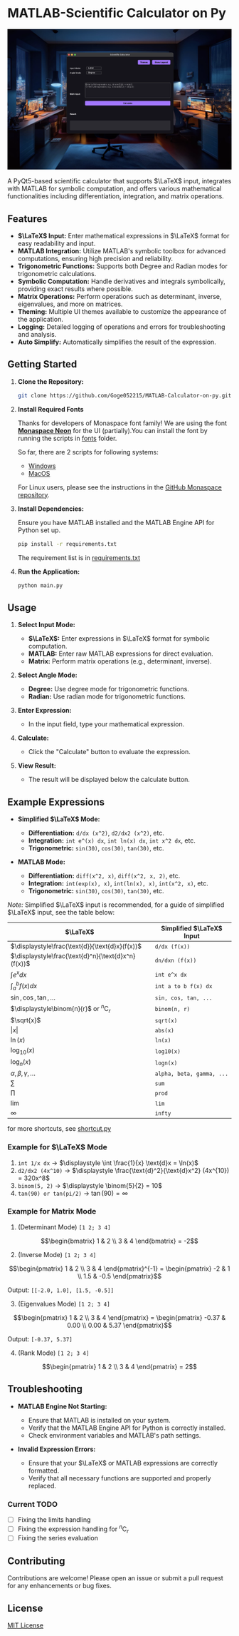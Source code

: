 # MATLAB-Scientific Calculator on Py

![legend img](imgs/legend_img.png)

A PyQt5-based scientific calculator that supports $\LaTeX$ input, integrates with MATLAB for symbolic computation, and offers various mathematical functionalities including differentiation, integration, and matrix operations.

## Features

- **$\LaTeX$ Input:** Enter mathematical expressions in $\LaTeX$ format for easy readability and input.
- **MATLAB Integration:** Utilize MATLAB's symbolic toolbox for advanced computations, ensuring high precision and reliability.
- **Trigonometric Functions:** Supports both Degree and Radian modes for trigonometric calculations.
- **Symbolic Computation:** Handle derivatives and integrals symbolically, providing exact results where possible.
- **Matrix Operations:** Perform operations such as determinant, inverse, eigenvalues, and more on matrices.
- **Theming:** Multiple UI themes available to customize the appearance of the application.
- **Logging:** Detailed logging of operations and errors for troubleshooting and analysis.
- **Auto Simplify:** Automatically simplifies the result of the expression.

## Getting Started

1. **Clone the Repository:**

   ```bash
   git clone https://github.com/Goge052215/MATLAB-Calculator-on-py.git
   ```

2. **Install Required Fonts**

   Thanks for developers of Monaspace font family! We are using the font [**Monaspace Neon**](https://monaspace.githubnext.com/) for the UI (partially).You can install the font by running the scripts in [fonts](fonts) folder.

   So far, there are 2 scripts for following systems:
   - [Windows](fonts/fonts_download.ps1)
   - [MacOS](fonts/fonts_download.bash)

   For Linux users, please see the instructions in the [GitHub Monaspace repository](https://github.com/githubnext/monaspace?tab=readme-ov-file).

3. **Install Dependencies:**

   Ensure you have MATLAB installed and the MATLAB Engine API for Python set up.

   ```bash
   pip install -r requirements.txt
   ```

   The requirement list is in [requirements.txt](requirements.txt)

4. **Run the Application:**

   ```bash
   python main.py
   ```

## Usage

1. **Select Input Mode:**
   - **$\LaTeX$:** Enter expressions in $\LaTeX$ format for symbolic computation.
   - **MATLAB:** Enter raw MATLAB expressions for direct evaluation.
   - **Matrix:** Perform matrix operations (e.g., determinant, inverse).

2. **Select Angle Mode:**
   - **Degree:** Use degree mode for trigonometric functions.
   - **Radian:** Use radian mode for trigonometric functions.

3. **Enter Expression:**
   - In the input field, type your mathematical expression.

4. **Calculate:**
   - Click the "Calculate" button to evaluate the expression.

5. **View Result:**
   - The result will be displayed below the calculate button.

## Example Expressions

- **Simplified $\LaTeX$ Mode:**
  - **Differentiation:** `d/dx (x^2)`, `d2/dx2 (x^2)`, etc.
  - **Integration:** `int e^(x) dx`, `int ln(x) dx`, `int x^2 dx`, etc.
  - **Trigonometric:** `sin(30)`, `cos(30)`, `tan(30)`, etc.

- **MATLAB Mode:**
  - **Differentiation:** `diff(x^2, x)`, `diff(x^2, x, 2)`, etc.
  - **Integration:** `int(exp(x), x)`, `int(ln(x), x)`, `int(x^2, x)`, etc.
  - **Trigonometric:** `sin(30)`, `cos(30)`, `tan(30)`, etc.

*Note:* Simplified $\LaTeX$ input is recommended, for a guide of simplified $\LaTeX$ input, see the table below:

| $\LaTeX$ | Simplified $\LaTeX$ Input |
| ------------- | ----------------------- |
| $\displaystyle\frac{\text{d}}{\text{d}x}(f(x))$ |  `d/dx (f(x))`  |
| $\displaystyle\frac{\text{d}^n}{\text{d}x^n}(f(x))$  | `dn/dxn (f(x))` |
| $\displaystyle\int e^{x} dx$ | `int e^x dx`           |
| $\displaystyle\int_{a}^{b} f(x) dx$ | `int a to b f(x) dx` |
| $\sin, \cos, \tan, \dots$ | `sin, cos, tan, ...` |
| $\displaystyle\binom{n}{r}$ or $^n\text{C}_r$ | `binom(n, r)` |
| $\sqrt{x}$ | `sqrt(x)` |
| $\|x\|$  | `abs(x)`  |
| $\ln(x)$   | `ln(x)`   |
| $\log_{10}(x)$ | `log10(x)` |
| $\log_{n}(x)$  | `logn(x)`  |
| $\alpha, \beta, \gamma, \dots$ | `alpha, beta, gamma, ...` |
| $\sum$         | `sum`      |
| $\prod$        | `prod`     |
| $\lim$         | `lim`      |
| $\infty$       | `infty`    |

for more shortcuts, see [shortcut.py](latex_pack/shortcut.py)

### Example for $\LaTeX$ Mode

1. `int 1/x dx` $\rightarrow$ $\displaystyle \int \frac{1}{x} \text{d}x = \ln(x)$
2. `d2/dx2 (4x^10)` $\rightarrow$ $\displaystyle \frac{\text{d}^2}{\text{d}x^2} (4x^{10}) = 320x^8$
3. `binom(5, 2)` $\rightarrow$ $\displaystyle \binom{5}{2} = 10$
4. `tan(90) or tan(pi/2)` $\rightarrow$ $\tan(90) = \infty$

### Example for Matrix Mode

1. (Determinant Mode) `[1 2; 3 4]`
```math
\begin{bmatrix}
   1 & 2 \\
   3 & 4
\end{bmatrix} = -2
```

2. (Inverse Mode) `[1 2; 3 4]`
```math
\begin{pmatrix}
   1 & 2 \\
   3 & 4
\end{pmatrix}^{-1} = \begin{pmatrix}
   -2 & 1 \\
   1.5 & -0.5
\end{pmatrix}
```
Output: `[[-2.0, 1.0], [1.5, -0.5]]`

3. (Eigenvalues Mode) `[1 2; 3 4]`
```math
\begin{pmatrix}
   1 & 2 \\
   3 & 4
\end{pmatrix} = \begin{pmatrix}
   -0.37 & 0.00 \\
   0.00 & 5.37
\end{pmatrix}
```
Output: `[-0.37, 5.37]`

4. (Rank Mode) `[1 2; 3 4]`
```math
\begin{pmatrix}
   1 & 2 \\
   3 & 4
\end{pmatrix} = 2
```

## Troubleshooting

- **MATLAB Engine Not Starting:**
  - Ensure that MATLAB is installed on your system.
  - Verify that the MATLAB Engine API for Python is correctly installed.
  - Check environment variables and MATLAB's path settings.

- **Invalid Expression Errors:**
  - Ensure that your $\LaTeX$ or MATLAB expressions are correctly formatted.
  - Verify that all necessary functions are supported and properly replaced.

### Current TODO

- [ ] Fixing the limits handling
- [ ] Fixing the expression handling for $^n\text{C}_r$
- [ ] Fixing the series evaluation

## Contributing

Contributions are welcome! Please open an issue or submit a pull request for any enhancements or bug fixes.

## License

[MIT License](LICENSE)
